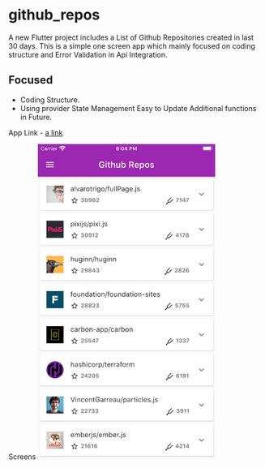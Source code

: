 # github_repos

A new Flutter project includes a List of Github Repositories created in last 30 days. This is a simple one screen app which mainly focused on coding structure and Error Validation in Api Integration. 

## Focused

 - Coding Structure.
 - Using provider State Management Easy to Update Additional functions in Future.
 
 App Link - [a link](https://github.com/Navarasan08/Github-Repository-App/tree/master/assets/app-armeabi-v7a-release.apk)
 
 Screens
  <img src="https://github.com/Navarasan08/Github-Repository-App/blob/master/assets/Simulator%20Screen%20Shot%20-%20iPhone%208%20Plus%20-%202020-10-24%20at%2020.04.27.png" width="350" alt="Image">

